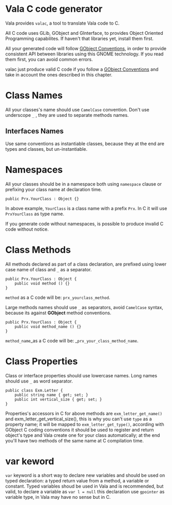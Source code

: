 # Vala C code generator

Vala provides `valac`, a tool to translate Vala code to C.

All C code uses GLib, GObject and GInterface, to provides Object Oriented Programming capabilites. If haven't that libraries yet, install them first.

All your generated code will follow [GObject Conventions](https://developer.gnome.org/gobject/stable/gtype-conventions.html), in order to provide consistent API between libraries using this GNOME technology. If you read them first, you can avoid common errors.

valac just produce valid C code if you follow a [GObject Conventions](https://developer.gnome.org/gobject/stable/gtype-conventions.html) and take in account the ones described in this chapter.

# Class Names

All your classes's name should use `CamelCase` convention. Don't use underscope `_` , they are used to separate methods names.

## Interfaces Names

Use same conventions as instantiable classes, because they at the end are types and classes, but un-instantiable.

# Namespaces

All your classes should be in a namespace both using `namespace` clause or prefixing your class name at declaration time.

```
public Prx.YourClass : Object {}
```

In above example, `YourClass` is a class name with a prefix `Prx`. In C it will use `PrxYourClass` as type name.

If you generate code without namespaces, is possible to produce invalid C code without notice.

# Class Methods

All methods declared as part of a class declaration, are prefixed using lower case name of class and `_` as a separator.

```
public Prx.YourClass : Object {
    public void method () {}
}
```

`method` as a C code will be: `prx_yourclass_method`.

Large methods names should use `_` as separators, avoid `CamelCase` syntax, because its against **GObject** method conventions.

```
public Prx.YourClass : Object {
    public void method_name () {}
}
```

`method_name`_as a C code will be: _`prx_your_class_method_name`.

# Class Properties

Class or interface properties should use lowercase names. Long names should use `_` as word separator.

```
public class Exm.Letter {
    public string name { get; set; }
    public int vertical_size { get; set; }
}
```

Properties's accessors in C for above methods are `exm_letter_get_name()` and exm\_letter\_get\_vertical\_size\(\), this is why you can't use `type` as a property name; it will be mapped to `exm_letter_get_type()`, according with GObject C coding conventions it should be used to register and return object's type and Vala create one for your class automatically; at the end you'll have two methods of the same name at C compilation time.

# var keword

`var` keyword is a short way to declare new variables and should be used on typed declaration: a typed return value from a method, a variable or constant. Typed variables shoud be used in Vala and is recommended, but valid, to declare a variable as `var l = null` this declaration use `gpointer` as variable type, in Vala may have no sense but in C.

